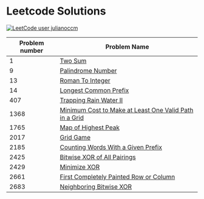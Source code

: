 <h1>Leetcode Solutions</h1>

[![LeetCode user julianoccm](https://img.shields.io/badge/dynamic/json?style=for-the-badge&labelColor=black&color=%23ffa116&label=Solved&query=solvedOverTotal&url=https%3A%2F%2Fleetcode-badge.vercel.app%2Fapi%2Fusers%2Fjulianoccm&logo=leetcode&logoColor=yellow)](https://leetcode.com/julianoccm/)


| Problem number | Problem Name                       |
|----------------|------------------------------------|
| 1              | [Two Sum](https://github.com/julianoccm/leetcode/blob/main/solutions/TwoSum.kt) |
| 9              | [Palindrome Number](https://github.com/julianoccm/leetcode/blob/main/solutions/PalindromeNumber.kt) |
| 13             | [Roman To Integer](https://github.com/julianoccm/leetcode/blob/main/solutions/RomanToInteger.kt) | 
| 14             | [Longest Common Prefix](https://github.com/julianoccm/leetcode/blob/main/solutions/LongestCommonPrefix.kt) | 
| 407            | [Trapping Rain Water II](https://github.com/julianoccm/leetcode/blob/main/solutions/TrappingRainWaterII.kt)
| 1368           | [Minimum Cost to Make at Least One Valid Path in a Grid](https://github.com/julianoccm/leetcode/blob/main/solutions/MinimumCostToMakeAtLeastOneValidPathInAGrid.kt) |
| 1765           | [Map of Highest Peak](https://github.com/julianoccm/leetcode/blob/main/solutions/MapOfHighestPeak.kt) |
| 2017           | [Grid Game](https://github.com/julianoccm/leetcode/blob/main/solutions/GridGame.kt) | 
| 2185           | [Counting Words With a Given Prefix](https://github.com/julianoccm/leetcode/blob/main/solutions/CountingWordsWithAGivenPrefix.kt) |
| 2425           | [Bitwise XOR of All Pairings](https://github.com/julianoccm/leetcode/blob/main/solutions/BitwiseXOROfAllPairings.kt)
| 2429           | [Minimize XOR](https://github.com/julianoccm/leetcode/blob/main/solutions/MinimizeXOR.kt) | 
| 2661           | [First Completely Painted Row or Column](https://github.com/julianoccm/leetcode/blob/main/solutions/FirstCompletelyPaintedRowOrColumn.kt)
| 2683           | [Neighboring Bitwise XOR](https://github.com/julianoccm/leetcode/blob/main/solutions/NeighboringBitwiseXOR.kt) |

